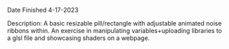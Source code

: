 Date Finished 4-17-2023

Description: A basic resizable pill/rectangle with adjustable animated noise ribbons within. An exercise in manipulating variables+uploading libraries to a glsl file and showcasing shaders on a webpage. 